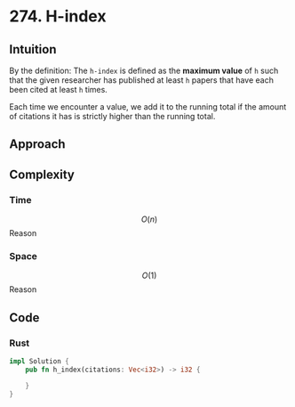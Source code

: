 # 274. H-index

## Intuition

By the definition:
The `h-index` is defined as the **maximum value** of `h` such that the given researcher has published at least `h` papers that have each been cited at least `h` times.

Each time we encounter a value, we add it to the running total if the amount of citations it has is strictly higher than the running total.

## Approach

## Complexity

### Time

$$O(n)$$
Reason

### Space

$$O(1)$$
Reason

## Code

### Rust

```rust
impl Solution {
    pub fn h_index(citations: Vec<i32>) -> i32 {

    }
}
```
